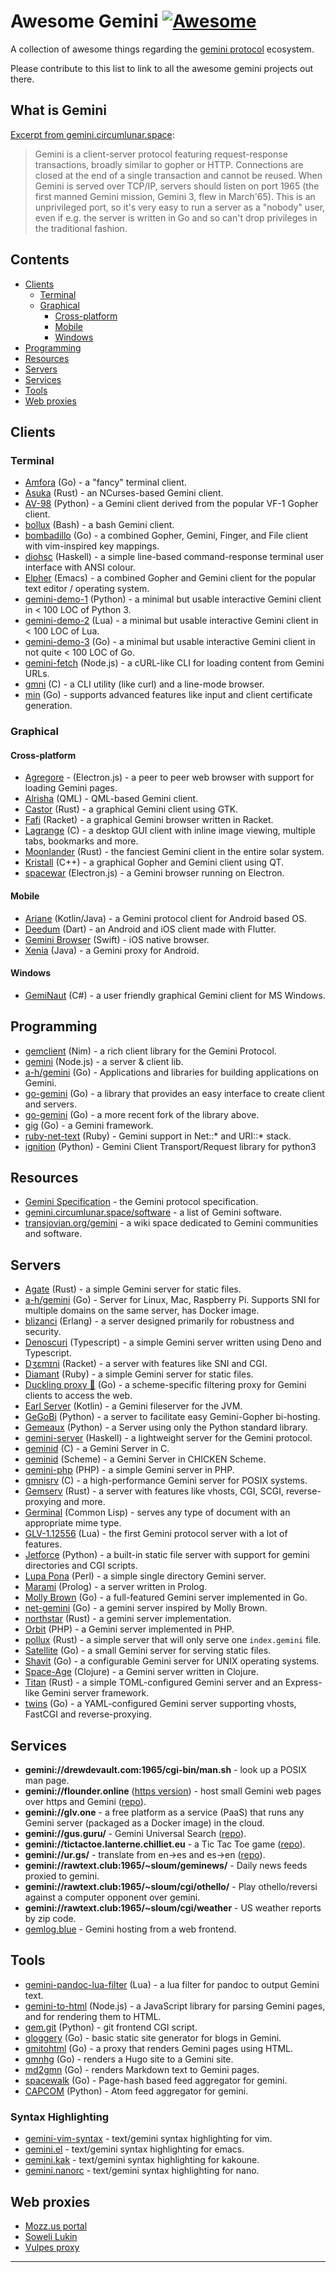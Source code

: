 # Awesome Gemini [![Awesome](https://awesome.re/badge-flat.svg)](https://awesome.re)
A collection of awesome things regarding the [gemini protocol][1] ecosystem.

Please contribute to this list to link to all the awesome gemini projects out there.

## What is Gemini

[Excerpt from gemini.circumlunar.space](https://gemini.circumlunar.space/docs/specification.html):

> Gemini is a client-server protocol featuring request-response transactions, broadly similar to gopher or HTTP.
  Connections are closed at the end of a single transaction and cannot be reused. When Gemini is served over TCP/IP, servers
  should listen on port 1965 (the first manned Gemini mission, Gemini 3, flew in March'65).
  This is an unprivileged port, so it's very easy to run a server as a "nobody" user, even if e.g. the server is written
  in Go and so can't drop privileges in the traditional fashion.

## Contents

- [Clients](#clients)
  - [Terminal](#terminal)
  - [Graphical](#graphical)
    - [Cross-platform](#cross-platform)
    - [Mobile](#mobile)
    - [Windows](#windows)
- [Programming](#programming)
- [Resources](#resources)
- [Servers](#servers)
- [Services](#services)
- [Tools](#tools)
- [Web proxies](#web-proxies)

## Clients

### Terminal
- [Amfora](https://github.com/makeworld-the-better-one/amfora) (Go) - a "fancy" terminal client.
- [Asuka](https://git.sr.ht/~julienxx/asuka) (Rust) - an NCurses-based Gemini client.
- [AV-98](https://tildegit.org/solderpunk/AV-98) (Python) - a Gemini client derived from the popular VF-1 Gopher client.
- [bollux](https://sr.ht/~acdw/bollux/) (Bash) - a bash Gemini client.
- [bombadillo](https://rawtext.club/~sloum/bombadillo.html) (Go) - a combined Gopher, Gemini, Finger, and File client with vim-inspired key mappings.
- [diohsc](https://mbays.sdf.org/diohsc/) (Haskell) - a simple line-based command-response terminal user interface with ANSI colour.
- [Elpher](https://thelambdalab.xyz/elpher/) (Emacs) - a combined Gopher and Gemini client for the popular text editor / operating system.
- [gemini-demo-1](https://tildegit.org/solderpunk/gemini-demo-1) (Python) - a minimal but usable interactive Gemini client in < 100 LOC of Python 3.
- [gemini-demo-2](https://tildegit.org/solderpunk/gemini-demo-2) (Lua) - a minimal but usable interactive Gemini client in < 100 LOC of Lua.
- [gemini-demo-3](https://tildegit.org/solderpunk/gemini-demo-3) (Go) - a minimal but usable interactive Gemini client in not quite < 100 LOC of Go.
- [gemini-fetch](https://github.com/RangerMauve/gemini-fetch) (Node.js) - a cURL-like CLI for loading content from Gemini URLs.
- [gmni](https://sr.ht/~sircmpwn/gmni/) (C) - a CLI utility (like curl) and a line-mode browser.
- [min](https://github.com/a-h/min) (Go) - supports advanced features like input and client certificate generation.

### Graphical
#### Cross-platform
- [Agregore](https://github.com/RangerMauve/agregore-browser#fetch-api-for-gemini) - (Electron.js) - a peer to peer web browser with support for loading Gemini pages.
- [Alrisha](https://git.sr.ht/~fabrixxm/alrisha) (QML) - QML-based Gemini client.
- [Castor](https://git.sr.ht/~julienxx/castor) (Rust) - a graphical Gemini client using GTK.
- [Fafi](https://git.sr.ht/~soapdog/fafi-browser) (Racket) - a graphical Gemini browser written in Racket.
- [Lagrange](https://git.skyjake.fi/skyjake/lagrange) (C) - a desktop GUI client with inline image viewing, multiple tabs, bookmarks and more.
- [Moonlander](https://sr.ht/~admicos/moonlander/) (Rust) - the fanciest Gemini client in the entire solar system.
- [Kristall](https://github.com/MasterQ32/kristall) (C++) - a graphical Gopher and Gemini client using QT.
- [spacewar](https://github.com/ResonAtom/spacewar) (Electron.js) - a Gemini browser running on Electron.

#### Mobile
- [Ariane](https://oppenlab.net/pr/ariane/) (Kotlin/Java) - a Gemini protocol client for Android based OS.
- [Deedum](https://github.com/snoe/deedum) (Dart) - an Android and iOS client made with Flutter.
- [Gemini Browser](https://github.com/pitr/gemini-ios) (Swift) - iOS native browser.
- [Xenia](https://gitlab.com/tslocum/xenia) (Java) - a Gemini proxy for Android.

#### Windows
- [GemiNaut](https://www.marmaladefoo.com/pages/geminaut) (C#) - a user friendly graphical Gemini client for MS Windows.

## Programming
- [gemclient](https://github.com/Koshroy/gemclient) (Nim) - a rich client library for the Gemini Protocol.
- [gemini](https://github.com/derhuerst/gemini) (Node.js) - a server & client lib.
- [a-h/gemini](https://github.com/a-h/gemini) (Go) - Applications and libraries for building applications on Gemini.
- [go-gemini](https://git.sr.ht/~yotam/go-gemini) (Go) - a library that provides an easy interface to create client and servers.
- [go-gemini](https://github.com/makeworld-the-better-one/go-gemini) (Go) - a more recent fork of the library above.
- [gig](https://github.com/pitr/gig) (Go) - a Gemini framework.
- [ruby-net-text](https://git.umaneti.net/ruby-net-text/) (Ruby) - Gemini support in Net::* and URI::* stack.
- [ignition](https://github.com/cbrews/ignition) (Python) - Gemini Client Transport/Request library for python3

## Resources
- [Gemini Specification](https://gemini.circumlunar.space/docs/specification.html) - the Gemini protocol specification.
- [gemini.circumlunar.space/software](https://portal.mozz.us/gemini/gemini.circumlunar.space/software/) - a list of Gemini software.
- [transjovian.org/gemini](https://portal.mozz.us/gemini/transjovian.org:1965/gemini/) - a wiki space dedicated to Gemini communities and software.

## Servers
- [Agate](https://github.com/mbrubeck/agate) (Rust) - a simple Gemini server for static files.
- [a-h/gemini](https://github.com/a-h/gemini) (Go) - Server for Linux, Mac, Raspberry Pi. Supports SNI for multiple domains on the same server, has Docker image.
- [blizanci](https://github.com/mk270/blizanci) (Erlang) - a server designed primarily for robustness and security.
- [Denoscuri](https://github.com/caranatar/denoscuri) (Typescript) - a simple Gemini server written using Deno and Typescript.
- [Dʒɛmɪni](https://sr.ht/~rwv/dezhemini/) (Racket) - a server with features like SNI and CGI.
- [Diamant](https://git.umaneti.net/diamant/) (Ruby) - a simple Gemini server for static files.
- [Duckling proxy 🦆](https://portal.mozz.us/gemini/gemini.marmaladefoo.com/blog/31-Aug-2020_The_Duckling_Proxy.gmi) (Go) - a scheme-specific filtering proxy for Gemini clients to access the web.
- [Earl Server](https://github.com/mrletourneau/EarlServer) (Kotlin) - a Gemini fileserver for the JVM.
- [GeGoBi](https://tildegit.org/solderpunk/gegobi) (Python) - a server to facilitate easy Gemini-Gopher bi-hosting.
- [Gemeaux](https://github.com/brunobord/gemeaux) (Python) - a Server using only the Python standard library.
- [gemini-server](https://hackage.haskell.org/package/gemini-server) (Haskell) - a lightweight server for the Gemini protocol.
- [geminid](https://github.com/jovoro/geminid/) (C) - a Gemini Server in C.
- [geminid](https://www.upyum.com/cgit.cgi/geminid) (Scheme) - a Gemini Server in CHICKEN Scheme.
- [gemini-php](https://opensource.glasgow.social/gemini-php) (PHP) - a simple Gemini server in PHP.
- [gmnisrv](https://sr.ht/~sircmpwn/gmnisrv/) (C) - a high-performance Gemini server for POSIX systems.
- [Gemserv](https://portal.mozz.us/gemini/80h.dev/projects/gemserv/) (Rust) - a server with features like vhosts, CGI, SCGI, reverse-proxying and more.
- [Germinal](https://github.com/jfmcbrayer/germinal) (Common Lisp) - serves any type of document with an appropriate mime type.
- [GLV-1.12556](https://github.com/spc476/GLV-1.12556) (Lua) - the first Gemini protocol server with a lot of features.
- [Jetforce](https://github.com/michael-lazar/jetforce) (Python) - a built-in static file server with support for gemini directories and CGI scripts.
- [Lupa Pona](https://github.com/kensanata/lupa-pona) (Perl) - a simple single directory Gemini server.
- [Marami](https://github.com/MagnificentPako/Marami/) (Prolog) - a server written in Prolog.
- [Molly Brown](https://tildegit.org/solderpunk/molly-brown) (Go) - a full-featured Gemini server implemented in Go.
- [net-gemini](https://github.com/jackdoe/net-gemini) (Go) - a gemini server inspired by Molly Brown.
- [northstar](https://github.com/panicbit/northstar) (Rust) - a gemini server implementation.
- [Orbit](https://tildegit.org/sumpygump/orbit) (PHP) - a Gemini server implemented in PHP.
- [pollux](https://git.sr.ht/~julienxx/pollux) (Rust) - a simple server that will only serve one `index.gemini` file.
- [Satellite](https://sr.ht/~gsthnz/satellite/) (Go) - a small Gemini server for serving static files.
- [Shavit](https://git.sr.ht/~yotam/shavit) (Go) - a configurable Gemini server for UNIX operating systems.
- [Space-Age](https://gitlab.com/lambdatronic/space-age) (Clojure) - a Gemini server written in Clojure.
- [Titan](https://github.com/jahzielv/titan) (Rust) - a simple TOML-configured Gemini server and an Express-like Gemini server framework.
- [twins](https://gitlab.com/tslocum/twins) (Go) - a YAML-configured Gemini server supporting vhosts, FastCGI and reverse-proxying.

## Services
- __gemini://drewdevault.com:1965/cgi-bin/man.sh__ - look up a POSIX man page.
- __gemini://flounder.online__ ([https version](https://flounder.online/)) - host small Gemini web pages over https and Gemini ([repo](https://sr.ht/~alexwennerberg/flounder/)).
- __gemini://glv.one__ - a free platform as a service (PaaS) that runs any Gemini server (packaged as a Docker image) in the cloud.
- __gemini://gus.guru/__ - Gemini Universal Search ([repo](https://natpen.net/code/gus)).
- __gemini://tictactoe.lanterne.chilliet.eu__ - a Tic Tac Toe game ([repo](https://framagit.org/MCMic/gemini-tictactoe)).
- __gemini://ur.gs/__ - translate from en->es and es->en ([repo](https://code.ur.gs/lupine/capsule/src/branch/main/src/cgi-bin/translate)).
- __gemini://rawtext.club:1965/~sloum/geminews/__ - Daily news feeds proxied to gemini.
- __gemini://rawtext.club:1965/~sloum/cgi/othello/__ - Play othello/reversi against a computer opponent over gemini.
- __gemini://rawtext.club:1965/~sloum/cgi/weather__ - US weather reports by zip code.
- [gemlog.blue](https://gemlog.blue) - Gemini hosting from a web frontend.


## Tools
- [gemini-pandoc-lua-filter](https://github.com/kr1sp1n/gemini-pandoc-lua-filter) (Lua) - a lua filter for pandoc to output Gemini text.
- [gemini-to-html](https://github.com/RangerMauve/gemini-to-html) (Node.js) - a JavaScript library for parsing Gemini pages, and for rendering them to HTML.
- [gem.git](https://git.sr.ht/~fkfd/git.gmi/) (Python) - git frontend CGI script.
- [gloggery](https://github.com/kconner/gloggery) (Go) - basic static site generator for blogs in Gemini.
- [gmitohtml](https://gitlab.com/tslocum/gmitohtml) (Go) - a proxy that renders Gemini pages using HTML.
- [gmnhg](https://git.tdem.in/tdemin/gmnhg) (Go) - renders a Hugo site to a Gemini site.
- [md2gmn](https://git.tdem.in/tdemin/gmnhg) (Go) - renders Markdown text to Gemini pages.
- [spacewalk](https://tildegit.org/sloum/spacewalk) (Go) - Page-hash based feed aggregator for gemini.
- [CAPCOM](https://tildegit.org/solderpunk/CAPCOM) (Python) - Atom feed aggregator for gemini.

### Syntax Highlighting
- [gemini-vim-syntax](https://tildegit.org/sloum/gemini-vim-syntax) - text/gemini syntax highlighting for vim.
- [gemini.el](https://git.carcosa.net/jmcbray/gemini.el) - text/gemini syntax highlighting for emacs.
- [gemini.kak](https://github.com/kakoune-editor/kakoune-extra-filetypes/blob/master/rc/gemini.kak) - text/gemini syntax highlighting for kakoune.
- [gemini.nanorc](https://github.com/yzzyx-network/nanorc/blob/master/gemini.nanorc) - text/gemini syntax highlighting for nano.

## Web proxies
- [Mozz.us portal](https://portal.mozz.us/gemini/gemini.circumlunar.space/)
- [Soweli Lukin](https://alexschroeder.ch/soweli-lukin)
- [Vulpes proxy](https://proxy.vulpes.one/gemini/gemini.circumlunar.space/)

---
[1]: https://gemini.circumlunar.space/
